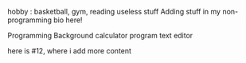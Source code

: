 hobby : basketball, gym, reading useless stuff
Adding stuff in my non-programming bio here!


Programming Background
calculator program
text editor

here is #12, where i add more content
